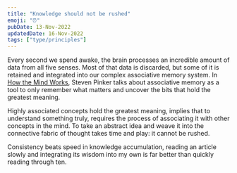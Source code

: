 ```yaml
---
title: "Knowledge should not be rushed"
emoji: "⏰"
pubDate: 13-Nov-2022
updatedDate: 16-Nov-2022
tags: ["type/principles"]
---
```


Every second we spend awake, the brain processes an incredible amount of data from all five senses. Most of that data is discarded, but some of it is retained and integrated into our complex associative memory system. In [How the Mind Works](https://en.wikipedia.org/wiki/How_the_Mind_Works), Steven Pinker talks about associative memory as a tool to only remember what matters and uncover the bits that hold the greatest meaning.

Highly associated concepts hold the greatest meaning, implies that to understand something truly, requires the process of associating it with other concepts in the mind. To take an abstract idea and weave it into the connective fabric of thought takes time and play: it cannot be rushed.

Consistency beats speed in knowledge accumulation, reading an article slowly and integrating its wisdom into my own is far better than quickly reading through ten.
